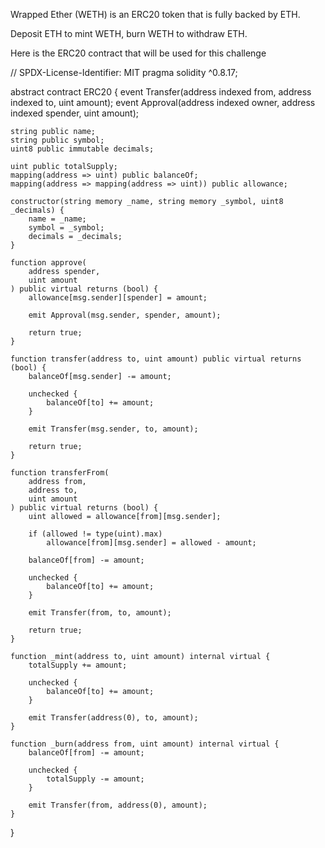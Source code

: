 Wrapped Ether (WETH) is an ERC20 token that is fully backed by ETH.

Deposit ETH to mint WETH, burn WETH to withdraw ETH.

Here is the ERC20 contract that will be used for this challenge

// SPDX-License-Identifier: MIT
pragma solidity ^0.8.17;

abstract contract ERC20 {
    event Transfer(address indexed from, address indexed to, uint amount);
    event Approval(address indexed owner, address indexed spender, uint amount);

    string public name;
    string public symbol;
    uint8 public immutable decimals;

    uint public totalSupply;
    mapping(address => uint) public balanceOf;
    mapping(address => mapping(address => uint)) public allowance;

    constructor(string memory _name, string memory _symbol, uint8 _decimals) {
        name = _name;
        symbol = _symbol;
        decimals = _decimals;
    }

    function approve(
        address spender,
        uint amount
    ) public virtual returns (bool) {
        allowance[msg.sender][spender] = amount;

        emit Approval(msg.sender, spender, amount);

        return true;
    }

    function transfer(address to, uint amount) public virtual returns (bool) {
        balanceOf[msg.sender] -= amount;

        unchecked {
            balanceOf[to] += amount;
        }

        emit Transfer(msg.sender, to, amount);

        return true;
    }

    function transferFrom(
        address from,
        address to,
        uint amount
    ) public virtual returns (bool) {
        uint allowed = allowance[from][msg.sender];

        if (allowed != type(uint).max)
            allowance[from][msg.sender] = allowed - amount;

        balanceOf[from] -= amount;

        unchecked {
            balanceOf[to] += amount;
        }

        emit Transfer(from, to, amount);

        return true;
    }

    function _mint(address to, uint amount) internal virtual {
        totalSupply += amount;

        unchecked {
            balanceOf[to] += amount;
        }

        emit Transfer(address(0), to, amount);
    }

    function _burn(address from, uint amount) internal virtual {
        balanceOf[from] -= amount;

        unchecked {
            totalSupply -= amount;
        }

        emit Transfer(from, address(0), amount);
    }
}
